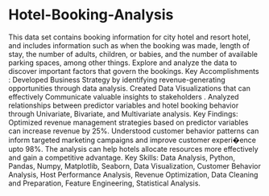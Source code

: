 # Hotel-Booking-Analysis
This data set contains booking information for city hotel and resort hotel, and includes information such as when the booking was made, length of stay, the number of adults, children, or babies, and the number of available parking spaces, among other things. Explore and analyze the data to discover important factors that govern the bookings.
Key Accomplishments :
Developed Business Strategy by identifying revenue-generating opportunities through data analysis.
Created Data Visualizations that can effectively Communicate valuable insights to stakeholders .
Analyzed relationships between predictor variables and hotel booking behavior through Univariate, Bivariate, and Multivariate analysis.
Key Findings:
Optimized revenue management strategies based on predictor variables can increase revenue by 25%.
Understood customer behavior patterns can inform targeted marketing campaigns and improve customer experi�ence upto 98%.
The analysis can help hotels allocate resources more effectively and gain a competitive advantage.
Key Skills:
Data Analysis, Python, Pandas, Numpy, Matplotlib, Seaborn, Data Visualization, Customer Behavior Analysis, Host Performance Analysis, Revenue Optimization, Data Cleaning and Preparation, Feature Engineering, Statistical Analysis.
